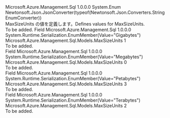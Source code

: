 <Type Name="MaxSizeUnits" FullName="Microsoft.Azure.Management.Sql.Models.MaxSizeUnits">
  <TypeSignature Language="C#" Value="public enum MaxSizeUnits" />
  <TypeSignature Language="ILAsm" Value=".class public auto ansi sealed MaxSizeUnits extends System.Enum" />
  <TypeSignature Language="DocId" Value="T:Microsoft.Azure.Management.Sql.Models.MaxSizeUnits" />
  <TypeSignature Language="VB.NET" Value="Public Enum MaxSizeUnits" />
  <TypeSignature Language="F#" Value="type MaxSizeUnits = " />
  <AssemblyInfo>
    <AssemblyName>Microsoft.Azure.Management.Sql</AssemblyName>
    <AssemblyVersion>1.0.0.0</AssemblyVersion>
  </AssemblyInfo>
  <Base>
    <BaseTypeName>System.Enum</BaseTypeName>
  </Base>
  <Attributes>
    <Attribute>
      <AttributeName>Newtonsoft.Json.JsonConverter(typeof(Newtonsoft.Json.Converters.StringEnumConverter))</AttributeName>
    </Attribute>
  </Attributes>
  <Docs>
    <summary>
            <span data-ttu-id="fb3fa-101">MaxSizeUnits の値を定義します。</span><span class="sxs-lookup"><span data-stu-id="fb3fa-101">Defines values for MaxSizeUnits.</span></span>
            </summary>
    <remarks>To be added.</remarks>
  </Docs>
  <Members>
    <Member MemberName="Gigabytes">
      <MemberSignature Language="C#" Value="Gigabytes" />
      <MemberSignature Language="ILAsm" Value=".field public static literal valuetype Microsoft.Azure.Management.Sql.Models.MaxSizeUnits Gigabytes = int32(1)" />
      <MemberSignature Language="DocId" Value="F:Microsoft.Azure.Management.Sql.Models.MaxSizeUnits.Gigabytes" />
      <MemberSignature Language="VB.NET" Value="Gigabytes" />
      <MemberSignature Language="F#" Value="Gigabytes = 1" Usage="Microsoft.Azure.Management.Sql.Models.MaxSizeUnits.Gigabytes" />
      <MemberType>Field</MemberType>
      <AssemblyInfo>
        <AssemblyName>Microsoft.Azure.Management.Sql</AssemblyName>
        <AssemblyVersion>1.0.0.0</AssemblyVersion>
      </AssemblyInfo>
      <Attributes>
        <Attribute>
          <AttributeName>System.Runtime.Serialization.EnumMember(Value="Gigabytes")</AttributeName>
        </Attribute>
      </Attributes>
      <ReturnValue>
        <ReturnType>Microsoft.Azure.Management.Sql.Models.MaxSizeUnits</ReturnType>
      </ReturnValue>
      <MemberValue>1</MemberValue>
      <Docs>
        <summary>To be added.</summary>
      </Docs>
    </Member>
    <Member MemberName="Megabytes">
      <MemberSignature Language="C#" Value="Megabytes" />
      <MemberSignature Language="ILAsm" Value=".field public static literal valuetype Microsoft.Azure.Management.Sql.Models.MaxSizeUnits Megabytes = int32(0)" />
      <MemberSignature Language="DocId" Value="F:Microsoft.Azure.Management.Sql.Models.MaxSizeUnits.Megabytes" />
      <MemberSignature Language="VB.NET" Value="Megabytes" />
      <MemberSignature Language="F#" Value="Megabytes = 0" Usage="Microsoft.Azure.Management.Sql.Models.MaxSizeUnits.Megabytes" />
      <MemberType>Field</MemberType>
      <AssemblyInfo>
        <AssemblyName>Microsoft.Azure.Management.Sql</AssemblyName>
        <AssemblyVersion>1.0.0.0</AssemblyVersion>
      </AssemblyInfo>
      <Attributes>
        <Attribute>
          <AttributeName>System.Runtime.Serialization.EnumMember(Value="Megabytes")</AttributeName>
        </Attribute>
      </Attributes>
      <ReturnValue>
        <ReturnType>Microsoft.Azure.Management.Sql.Models.MaxSizeUnits</ReturnType>
      </ReturnValue>
      <MemberValue>0</MemberValue>
      <Docs>
        <summary>To be added.</summary>
      </Docs>
    </Member>
    <Member MemberName="Petabytes">
      <MemberSignature Language="C#" Value="Petabytes" />
      <MemberSignature Language="ILAsm" Value=".field public static literal valuetype Microsoft.Azure.Management.Sql.Models.MaxSizeUnits Petabytes = int32(3)" />
      <MemberSignature Language="DocId" Value="F:Microsoft.Azure.Management.Sql.Models.MaxSizeUnits.Petabytes" />
      <MemberSignature Language="VB.NET" Value="Petabytes" />
      <MemberSignature Language="F#" Value="Petabytes = 3" Usage="Microsoft.Azure.Management.Sql.Models.MaxSizeUnits.Petabytes" />
      <MemberType>Field</MemberType>
      <AssemblyInfo>
        <AssemblyName>Microsoft.Azure.Management.Sql</AssemblyName>
        <AssemblyVersion>1.0.0.0</AssemblyVersion>
      </AssemblyInfo>
      <Attributes>
        <Attribute>
          <AttributeName>System.Runtime.Serialization.EnumMember(Value="Petabytes")</AttributeName>
        </Attribute>
      </Attributes>
      <ReturnValue>
        <ReturnType>Microsoft.Azure.Management.Sql.Models.MaxSizeUnits</ReturnType>
      </ReturnValue>
      <MemberValue>3</MemberValue>
      <Docs>
        <summary>To be added.</summary>
      </Docs>
    </Member>
    <Member MemberName="Terabytes">
      <MemberSignature Language="C#" Value="Terabytes" />
      <MemberSignature Language="ILAsm" Value=".field public static literal valuetype Microsoft.Azure.Management.Sql.Models.MaxSizeUnits Terabytes = int32(2)" />
      <MemberSignature Language="DocId" Value="F:Microsoft.Azure.Management.Sql.Models.MaxSizeUnits.Terabytes" />
      <MemberSignature Language="VB.NET" Value="Terabytes" />
      <MemberSignature Language="F#" Value="Terabytes = 2" Usage="Microsoft.Azure.Management.Sql.Models.MaxSizeUnits.Terabytes" />
      <MemberType>Field</MemberType>
      <AssemblyInfo>
        <AssemblyName>Microsoft.Azure.Management.Sql</AssemblyName>
        <AssemblyVersion>1.0.0.0</AssemblyVersion>
      </AssemblyInfo>
      <Attributes>
        <Attribute>
          <AttributeName>System.Runtime.Serialization.EnumMember(Value="Terabytes")</AttributeName>
        </Attribute>
      </Attributes>
      <ReturnValue>
        <ReturnType>Microsoft.Azure.Management.Sql.Models.MaxSizeUnits</ReturnType>
      </ReturnValue>
      <MemberValue>2</MemberValue>
      <Docs>
        <summary>To be added.</summary>
      </Docs>
    </Member>
  </Members>
</Type>